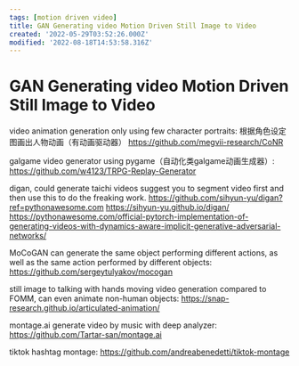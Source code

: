 ```yaml
---
tags: [motion driven video]
title: GAN Generating video Motion Driven Still Image to Video
created: '2022-05-29T03:52:26.000Z'
modified: '2022-08-18T14:53:58.316Z'
---
```


# GAN Generating video Motion Driven Still Image to Video

video animation generation only using few character portraits: 根据角色设定图画出人物动画（有动画驱动器）
https://github.com/megvii-research/CoNR

galgame video generator using pygame（自动化类galgame动画生成器）:
https://github.com/w4123/TRPG-Replay-Generator

digan, could generate taichi videos
suggest you to segment video first and then use this to do the freaking work.
https://github.com/sihyun-yu/digan?ref=pythonawesome.com
https://sihyun-yu.github.io/digan/
https://pythonawesome.com/official-pytorch-implementation-of-generating-videos-with-dynamics-aware-implicit-generative-adversarial-networks/

MoCoGAN can generate the same object performing different actions, as well as the same action performed by different objects:
https://github.com/sergeytulyakov/mocogan

still image to talking with hands moving video generation compared to FOMM, can even animate non-human objects:
https://snap-research.github.io/articulated-animation/

montage.ai generate video by music with deep analyzer:
https://github.com/Tartar-san/montage.ai

tiktok hashtag montage: 
https://github.com/andreabenedetti/tiktok-montage
